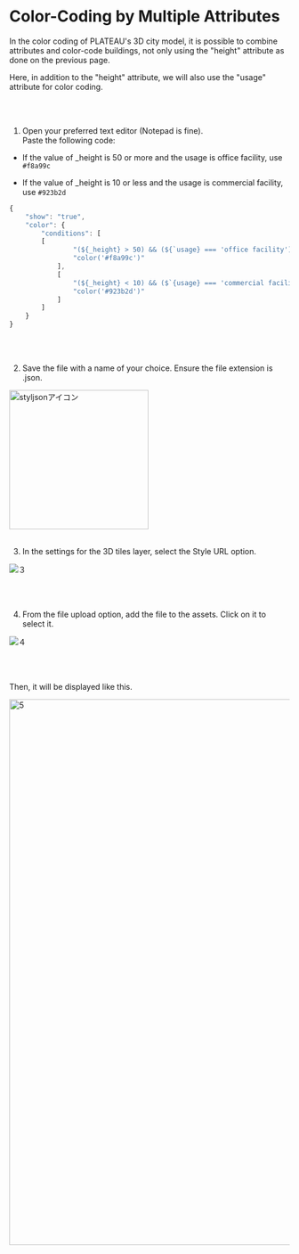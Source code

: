 # Color-Coding by Multiple Attributes
In the color coding of PLATEAU's 3D city model, it is possible to combine attributes and color-code buildings, not only using the "height" attribute as done on the previous page.

Here, in addition to the "height" attribute, we will also use the "usage" attribute for color coding.

<br>
<br>

1. Open your preferred text editor (Notepad is fine).<br>Paste the following code:

- If the value of _height is 50 or more and the usage is office facility, use `#f8a99c`
  
- If the value of _height is 10 or less and the usage is commercial facility, use `#923b2d`

```jsx
{
    "show": "true",
    "color": {
        "conditions": [
	    [
                "(${_height} > 50) && (${`usage} === 'office facility')",
                "color('#f8a99c')"
            ],
            [
                "(${_height} < 10) && ($`{usage} === 'commercial facility`)",
                "color('#923b2d')"
            ]
        ]
    }
}
```
<br>
<br>

2. Save the file with a name of your choice. Ensure the file extension is .json.

<img width="250" alt="styljsonアイコン" src="https://github.com/user-attachments/assets/b287be03-7bd8-4e95-b267-79ba284492bc">

<br>
<br>

3. In the settings for the 3D tiles layer, select the Style URL option.

![３](https://github.com/user-attachments/assets/6d3f4fce-6db7-4ea7-a32a-1599d5bbbfa3)

<br>
<br>

4. From the file upload option, add the file to the assets. Click on it to select it.

![４](https://github.com/user-attachments/assets/4f02d780-cc0c-450c-af86-655bf55f4344)

<br>
<br>

Then, it will be displayed like this.

<img width="980" alt="5" src="https://github.com/user-attachments/assets/162e9acf-7149-4eb4-9e58-678f0d647e5b">
